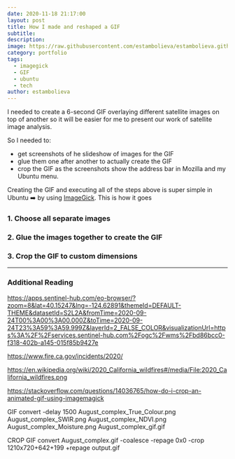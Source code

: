 ```yaml
---
date: 2020-11-18 21:17:00
layout: post
title: How I made and reshaped a GIF
subtitle:
description: 
image: https://raw.githubusercontent.com/estambolieva/estambolieva.github.io/master/assets/gif/sat_images_1210_720p.gif
category: portfolio
tags:
  - imagegick
  - GIF
  - ubuntu
  - tech
author: estambolieva
---
```


I needed to create a 6-second GIF overlaying different satellite images on top of another so it will be easier for me to present our work of satellite image analysis. 

So I needed to:
- get screenshots of he slideshow of images for the GIF
- glue them one after another to actually create the GIF
- crop the GIF as the screenshots show the address bar in Mozilla and my Ubuntu menu.


Creating the GIF and executing all of the steps above is super simple in Ubuntu ➡️ by using [ImageGick](https://imagemagick.org/index.php). This is how it goes


### 1. Choose all separate images	


### 2. Glue the images together to create the GIF


### 3. Crop the GIF to custom dimensions




---

### Additional Reading


https://apps.sentinel-hub.com/eo-browser/?zoom=8&lat=40.15247&lng=-124.62891&themeId=DEFAULT-THEME&datasetId=S2L2A&fromTime=2020-09-24T00%3A00%3A00.000Z&toTime=2020-09-24T23%3A59%3A59.999Z&layerId=2_FALSE_COLOR&visualizationUrl=https%3A%2F%2Fservices.sentinel-hub.com%2Fogc%2Fwms%2Fbd86bcc0-f318-402b-a145-015f85b9427e

https://www.fire.ca.gov/incidents/2020/

https://en.wikipedia.org/wiki/2020_California_wildfires#/media/File:2020_California_wildfires.png

https://stackoverflow.com/questions/14036765/how-do-i-crop-an-animated-gif-using-imagemagick

GIF
convert -delay 1500 August_complex_True_Colour.png August_complex_SWIR.png August_complex_NDVI.png August_complex_Moisture.png August_complex_gif.gif

CROP GIF
convert August_complex.gif -coalesce -repage 0x0 -crop 1210x720+642+199 +repage output.gif

